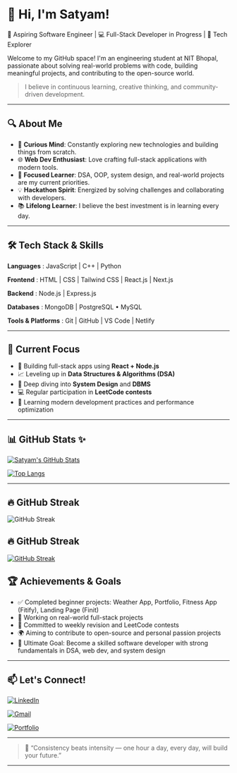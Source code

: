 
# 👋 Hi, I'm Satyam!

🚀 Aspiring Software Engineer | 💻 Full-Stack Developer in Progress | 🧠 Tech Explorer

Welcome to my GitHub space! I'm an engineering student at NIT Bhopal, passionate about solving real-world problems with code, building meaningful projects, and contributing to the open-source world.
>I believe in continuous learning, creative thinking, and community-driven development.

---

## 🔍 About Me

- 🧠 **Curious Mind**: Constantly exploring new technologies and building things from scratch.
- 🌐 **Web Dev Enthusiast**: Love crafting full-stack applications with modern tools.
- 🎯 **Focused Learner**: DSA, OOP, system design, and real-world projects are my current priorities.
- 💡 **Hackathon Spirit**: Energized by solving challenges and collaborating with developers.
- 📚 **Lifelong Learner**: I believe the best investment is in learning every day.

---

## 🛠️ Tech Stack & Skills

**Languages** : JavaScript | C++ | Python 

**Frontend** : HTML | CSS | Tailwind CSS | React.js | Next.js

**Backend**  : Node.js | Express.js

**Databases**  : MongoDB | PostgreSQL • MySQL

**Tools & Platforms** : Git | GitHub | VS Code | Netlify 

---

## 🔭 Current Focus

- 🔧 Building full-stack apps using **React + Node.js**
- 📈 Leveling up in **Data Structures & Algorithms (DSA)**
- 🧠 Deep diving into **System Design** and **DBMS**
- 💻 Regular participation in **LeetCode contests**
- 🌱 Learning modern development practices and performance optimization

---

## 📊 GitHub Stats ✨

[![Satyam's GitHub Stats](https://github-readme-stats.vercel.app/api?username=code-skg&show_icons=true&theme=radical&hide_border=true)](https://github.com/anuraghazra/github-readme-stats)

[![Top Langs](https://github-readme-stats.vercel.app/api/top-langs/?username=code-skg&layout=compact&theme=radical&hide_border=true&card_width=350)](https://github.com/anuraghazra/github-readme-stats) 

---

## 🔥 GitHub Streak

![GitHub Streak](https://streak-stats.demolab.com/?user=code-skg&theme=highcontrast&background=0D1117&border=30363D)

## 🔥 GitHub Streak

[![GitHub Streak](https://streak-stats.demolab.com?user=code-skg&theme=tokyonight)](https://git.io/streak-stats)




## 🏆 Achievements & Goals

- ✅ Completed beginner projects: Weather App, Portfolio, Fitness App (Fitify), Landing Page (Finit)
- 🚀 Working on real-world full-stack projects
- 📅 Committed to weekly revision and LeetCode contests
- 🌍 Aiming to contribute to open-source and personal passion projects
- 🎯 Ultimate Goal: Become a skilled software developer with strong fundamentals in DSA, web dev, and system design

---

## 📫 Let's Connect!

[![LinkedIn](https://img.shields.io/badge/linkedin-%230077B5.svg?&style=for-the-badge&logo=linkedin&logoColor=white)](https://www.linkedin.com/in/satyam785/)

[![Gmail](https://img.shields.io/badge/email-sattuamar123@gmail.com-D14836?style=for-the-badge&logo=gmail&logoColor=white)](mailto:sattuamar123@gmail.com)

[![Portfolio](https://img.shields.io/badge/Portfolio-Visit-000?style=for-the-badge&logo=ko-fi&logoColor=white)](https://katherineoelsner.com/) 

---

> 💬 “Consistency beats intensity — one hour a day, every day, will build your future.”

---

